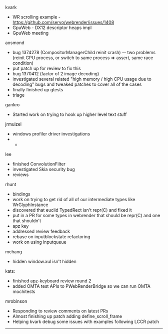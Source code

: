 kvark
* WR scrolling example - https://github.com/servo/webrender/issues/1408
* GpuWeb - DX12 descriptor heaps impl
* GpuWeb meeting



aosmond
* bug 1374278 (CompositorManagerChild reinit crash) -- two problems (reinit GPU process, or switch to same process => assert, same race condition)
* put patch up for review to fix this
* bug 1370412 (factor of 2 image decoding)
* investigated several related "high memory / high CPU usage due to decoding" bugs and tweaked patches to cover all of the cases
* finally finished up gtests
* triage



gankro
* Started work on trying to hook up higher level text stuff



jrmuizel
* windows profiler driver investigations
* * 


lee
* finished ConvolutionFilter
* investigated Skia security bug
* reviews



rhunt
* bindings
* work on trying to get rid of all of our intermediate types like WrGlyphInstance
* discovered that euclid TypedRect isn't repr(C) and fixed it
* put in a PR for some types in webrender that should be repr(C) and one that shouldn't
* apz key
* addressed review feedback
* rebase on inputblockstate refactoring
* work on using inputqueue





mchang
* hidden window.xul isn't hidden



kats:
* finished apz-keyboard review round 2
* added OMTA test APIs to PWebRenderBridge so we can run OMTA mochitests





mrobinson
* Responding to review comments on latest PRs
* Almost finishing up patch adding define_scroll_frame
* Helping kvark debug some issues with examples following LCCR patch

________________


